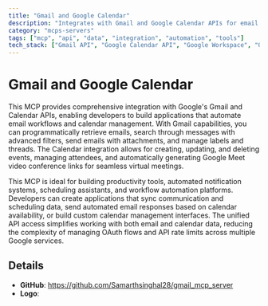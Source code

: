 ```yaml
---
title: "Gmail and Google Calendar"
description: "Integrates with Gmail and Google Calendar APIs for email management, search, sending with attachments, and calendar event handling with video conferencing."
category: "mcps-servers"
tags: ["mcp", "api", "data", "integration", "automation", "tools"]
tech_stack: ["Gmail API", "Google Calendar API", "Google Workspace", "OAuth 2.0", "REST APIs"]
---
```


# Gmail and Google Calendar

This MCP provides comprehensive integration with Google's Gmail and Calendar APIs, enabling developers to build applications that automate email workflows and calendar management. With Gmail capabilities, you can programmatically retrieve emails, search through messages with advanced filters, send emails with attachments, and manage labels and threads. The Calendar integration allows for creating, updating, and deleting events, managing attendees, and automatically generating Google Meet video conference links for seamless virtual meetings.

This MCP is ideal for building productivity tools, automated notification systems, scheduling assistants, and workflow automation platforms. Developers can create applications that sync communication and scheduling data, send automated email responses based on calendar availability, or build custom calendar management interfaces. The unified API access simplifies working with both email and calendar data, reducing the complexity of managing OAuth flows and API rate limits across multiple Google services.

## Details

- **GitHub**: https://github.com/Samarthsinghal28/gmail_mcp_server
- **Logo**: 
